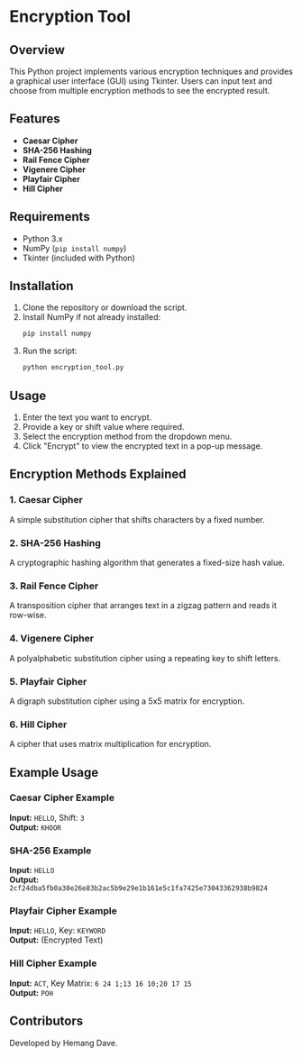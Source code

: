 # Encryption Tool

## Overview
This Python project implements various encryption techniques and provides a graphical user interface (GUI) using Tkinter. Users can input text and choose from multiple encryption methods to see the encrypted result.

## Features
- **Caesar Cipher**
- **SHA-256 Hashing**
- **Rail Fence Cipher**
- **Vigenere Cipher**
- **Playfair Cipher**
- **Hill Cipher**

## Requirements
- Python 3.x
- NumPy (`pip install numpy`)
- Tkinter (included with Python)

## Installation
1. Clone the repository or download the script.
2. Install NumPy if not already installed:
   ```bash
   pip install numpy
   ```
3. Run the script:
   ```bash
   python encryption_tool.py
   ```

## Usage
1. Enter the text you want to encrypt.
2. Provide a key or shift value where required.
3. Select the encryption method from the dropdown menu.
4. Click "Encrypt" to view the encrypted text in a pop-up message.

## Encryption Methods Explained
### 1. Caesar Cipher
A simple substitution cipher that shifts characters by a fixed number.

### 2. SHA-256 Hashing
A cryptographic hashing algorithm that generates a fixed-size hash value.

### 3. Rail Fence Cipher
A transposition cipher that arranges text in a zigzag pattern and reads it row-wise.

### 4. Vigenere Cipher
A polyalphabetic substitution cipher using a repeating key to shift letters.

### 5. Playfair Cipher
A digraph substitution cipher using a 5x5 matrix for encryption.

### 6. Hill Cipher
A cipher that uses matrix multiplication for encryption.

## Example Usage
### Caesar Cipher Example
**Input:** `HELLO`, Shift: `3`  
**Output:** `KHOOR`  

### SHA-256 Example
**Input:** `HELLO`  
**Output:** `2cf24dba5fb0a30e26e83b2ac5b9e29e1b161e5c1fa7425e73043362938b9824`  

### Playfair Cipher Example
**Input:** `HELLO`, Key: `KEYWORD`  
**Output:** (Encrypted Text)  

### Hill Cipher Example
**Input:** `ACT`, Key Matrix: `6 24 1;13 16 10;20 17 15`  
**Output:** `POH`  

## Contributors
Developed by Hemang Dave.
